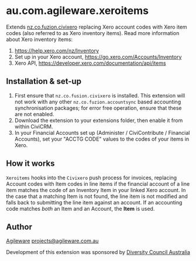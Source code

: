 au.com.agileware.xeroitems
==========================

Extends
[nz.co.fuzion.civixero](https://github.com/eileenmcnaughton/nz.co.fuzion.civixero)
replacing Xero account codes with Xero item codes (also referred to as Xero inventory items). Read more information about Xero inventory items:
1. https://help.xero.com/nz/Inventory
2. Set up in your Xero account, https://go.xero.com/Accounts/Inventory
3. Xero API, https://developer.xero.com/documentation/api/items


Installation & set-up
---------------------

1. First ensure that `nz.co.fusion.civixero` is installed.  This extension will
   not work with any other `nz.co.fuzion.accountsync` based accounting
   synchronisation packages; for error free operation, ensure that these are not
   enabled.
2. Download the extension to your extensions folder, then enable it from within
   CiviCRM.
3. In your Financial Accounts set up (Administer / CiviContribute /
   Financial Accounts), set your "ACCTG CODE" values to the codes of your items
   in Xero.

How it works
------------

`Xeroitems` hooks into the `Civixero` push process for invoices, replacing
Account codes with Item codes in line items if the financial account of a line
item matches the code of an Inventory Item in your linked Xero account. In the
case that a matching Item is not found, the line item is not modified and falls
back to submitting the line item against an account. If an accounting code
matches *both* an Item and an Account, the **Item** is used.

Author
------

[Agileware](https://agileware.com.au) <projects@agileware.com.au>

Development of this extension was sponsored by
[Diversity Council Australia](https://www.dca.org.au)

